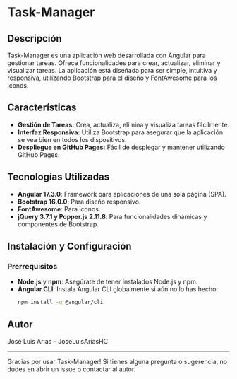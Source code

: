 # Task-Manager

## Descripción

Task-Manager es una aplicación web desarrollada con Angular para gestionar tareas. Ofrece funcionalidades para crear, actualizar, eliminar y visualizar tareas. La aplicación está diseñada para ser simple, intuitiva y responsiva, utilizando Bootstrap para el diseño y FontAwesome para los iconos.

## Características

- **Gestión de Tareas:** Crea, actualiza, elimina y visualiza tareas fácilmente.
- **Interfaz Responsiva:** Utiliza Bootstrap para asegurar que la aplicación se vea bien en todos los dispositivos.
- **Despliegue en GitHub Pages:** Fácil de desplegar y mantener utilizando GitHub Pages.

## Tecnologías Utilizadas

- **Angular 17.3.0**: Framework para aplicaciones de una sola página (SPA).
- **Bootstrap 16.0.0**: Para diseño responsivo.
- **FontAwesome**: Para iconos.
- **jQuery 3.7.1 y Popper.js 2.11.8**: Para funcionalidades dinámicas y componentes de Bootstrap.

## Instalación y Configuración

### Prerrequisitos

- **Node.js** y **npm**: Asegúrate de tener instalados Node.js y npm.
- **Angular CLI**: Instala Angular CLI globalmente si aún no lo has hecho:
  ```bash
  npm install -g @angular/cli

## Autor
José Luis Arias - <a hreft="https://github.com/JoseLuisAriasHC">JoseLuisAriasHC</a> 
<hr>
Gracias por usar Task-Manager! Si tienes alguna pregunta o sugerencia, no dudes en abrir un issue o contactar al autor.